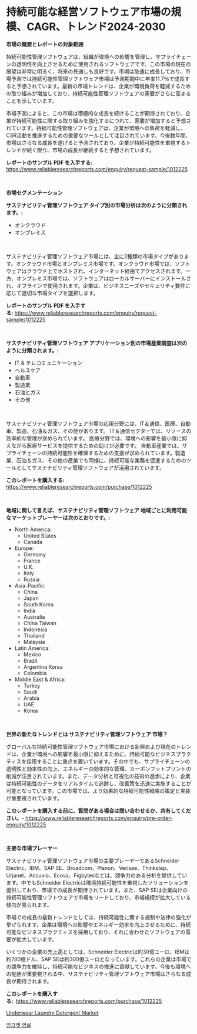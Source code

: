 <p><h1>持続可能な経営ソフトウェア市場の規模、CAGR、トレンド2024-2030</h1></p><p><strong>市場の概要とレポートの対象範囲</strong></p>
<p><p>持続可能性管理ソフトウェアは、組織が環境への影響を管理し、サプライチェーンの透明性を向上させるために使用されるソフトウェアです。この市場の現在の展望は非常に明るく、将来の見通しも良好です。市場は急速に成長しており、市場予測では持続可能性管理ソフトウェア市場は予測期間中に年率11.7％で成長すると予想されています。最新の市場トレンドは、企業が環境負荷を軽減するための取り組みが増加しており、持続可能性管理ソフトウェアの需要がさらに高まることを示しています。</p><p>市場予測によると、この市場は積極的な成長を続けることが期待されており、企業が持続可能性に関する取り組みを強化するにつれて、需要が増加すると予想されています。持続可能性管理ソフトウェアは、企業が環境への負荷を軽減し、CSR活動を推進するための重要なツールとして注目されています。今後数年間、市場はさらなる成長を遂げると予測されており、企業が持続可能性を重視するトレンドが続く限り、市場の成長が継続すると予想されています。</p></p>
<p><strong>レポートのサンプル PDF を入手する:</strong> <a href="https://www.reliableresearchreports.com/enquiry/request-sample/1012225">https://www.reliableresearchreports.com/enquiry/request-sample/1012225</a></p>
<p>&nbsp;</p>
<p><strong>市場セグメンテーション</strong></p>
<p><strong>サステナビリティ管理ソフトウェア タイプ別の市場分析は次のように分類されます。:</strong></p>
<p><ul><li>オンクラウド</li><li>オンプレミス</li></ul></p>
<p>&nbsp;</p>
<p><p>サステナビリティ管理ソフトウェア市場には、主に2種類の市場タイプがあります。オンクラウド市場とオンプレミス市場です。オンクラウド市場では、ソフトウェアはクラウド上でホストされ、インターネット経由でアクセスされます。一方、オンプレミス市場では、ソフトウェアはローカルサーバーにインストールされ、オフラインで使用されます。企業は、ビジネスニーズやセキュリティ要件に応じて適切な市場タイプを選択します。</p></p>
<p><strong>レポートのサンプル PDF を入手する:</strong>&nbsp;<a href="https://www.reliableresearchreports.com/enquiry/request-sample/1012225">https://www.reliableresearchreports.com/enquiry/request-sample/1012225</a></p>
<p>&nbsp;</p>
<p><strong> サステナビリティ管理ソフトウェア アプリケーション別の市場産業調査は次のように分類されます。:</strong></p>
<p><ul><li>IT & テレコミュニケーション</li><li>ヘルスケア</li><li>自動車</li><li>製造業</li><li>石油とガス</li><li>その他</li></ul></p>
<p>&nbsp;</p>
<p><p>サステナビリティ管理ソフトウェア市場の応用分野には、IT＆通信、医療、自動車、製造、石油＆ガス、その他があります。 IT＆通信セクターでは、リソースの効率的な管理が求められています。 医療分野では、環境への影響を最小限に抑えながら医療サービスを提供するための助けが必要です。 自動車産業では、サプライチェーンの持続可能性を確保するための支援が求められています。製造業、石油＆ガス、その他の産業でも同様に、持続可能な業務を促進するためのツールとしてサステナビリティ管理ソフトウェアが活用されています。</p></p>
<p><strong>このレポートを購入する:</strong>&nbsp; <a href="https://www.reliableresearchreports.com/purchase/1012225">https://www.reliableresearchreports.com/purchase/1012225</a></p>
<p>&nbsp;</p>
<p><strong>地域に関して言えば、サステナビリティ管理ソフトウェア 地域ごとに利用可能なマーケットプレーヤーは次のとおりです。:</strong></p>
<p><ul>
    <li>
        North America:
        <ul>
            <li>United States</li>
            <li>Canada</li>
        </ul>
    </li>
    <li>
        Europe:
        <ul>
            <li>Germany</li>
            <li>France</li>
            <li>U.K.</li>
            <li>Italy</li>
            <li>Russia</li>
        </ul>
    </li>
    <li>
        Asia-Pacific:
        <ul>
            <li>China</li>
            <li>Japan</li>
            <li>South Korea</li>
            <li>India</li>
            <li>Australia</li>
            <li>China Taiwan</li>
            <li>Indonesia</li>
            <li>Thailand</li>
            <li>Malaysia</li>
        </ul>
    </li>
    <li>
        Latin America:
        <ul>
            <li>Mexico</li>
            <li>Brazil</li>
            <li>Argentina Korea</li>
            <li>Colombia</li>
        </ul>
    </li>
    <li>
        Middle East & Africa:
        <ul>
            <li>Turkey</li>
            <li>Saudi</li>
            <li>Arabia</li>
            <li>UAE</li>
            <li>Korea</li>
        </ul>
    </li>
    </ul></p>
<p>&nbsp;</p>
<p><strong>世界の新たなトレンドとは サステナビリティ管理ソフトウェア 市場？</strong></p>
<p><p>グローバルな持続可能性管理ソフトウェア市場における新興および現在のトレンドは、企業が環境への影響を最小限に抑えるために、持続可能なビジネスプラクティスを採用することに重点を置いています。その中でも、サプライチェーンの透明性と効率性の向上、エネルギーの効率的な管理、カーボンフットプリントの削減が注目されています。また、データ分析と可視化の技術の進歩により、企業は持続可能性のデータをリアルタイムで追跡し、改善策を迅速に実施することが可能となっています。この市場では、より効果的な持続可能性戦略の策定と実装が重要視されています。</p></p>
<p><strong>このレポートを購入する前に、質問がある場合は問い合わせるか、共有してください。</strong>- <a href="https://www.reliableresearchreports.com/enquiry/pre-order-enquiry/1012225">https://www.reliableresearchreports.com/enquiry/pre-order-enquiry/1012225</a></p>
<p>&nbsp;</p>
<p><strong>主要な市場プレーヤー</strong></p>
<p><p>サステナビリティ管理ソフトウェア市場の主要プレーヤーであるSchneider Electric、IBM、SAP SE、Broadcom、Planon、Verisae、Thinkstep、Urjanet、Accuvio、Ecova、Figbytesなどは、競争力のある分析を提供しています。中でもSchneider Electricは環境持続可能性を重視したソリューションを提供しており、市場での成長が期待されています。また、SAP SEは企業向けの持続可能性管理ソフトウェアで市場をリードしており、市場規模が拡大している傾向が見られます。</p><p>市場での成長の最新トレンドとしては、持続可能性に関する規制や法律の強化が挙げられます。企業は環境への影響やエネルギー効率を向上させるために、持続可能なビジネスプラクティスを採用しており、それに合わせたソフトウェアの需要が拡大しています。</p><p>いくつかの企業の売上高としては、Schneider Electricは約30億ユーロ、IBMは約780億ドル、SAP SEは約300億ユーロとなっています。これらの企業は市場での競争力を維持し、持続可能なビジネスの推進に貢献しています。今後も環境への配慮が重要視される中、サステナビリティ管理ソフトウェア市場はさらなる成長が期待されます。</p></p>
<p><strong>このレポートを購入する:</strong>&nbsp;&nbsp;<a href="https://www.reliableresearchreports.com/purchase/1012225">https://www.reliableresearchreports.com/purchase/1012225</a></p>
<p><p><a href="https://github.com/AKSHATREPORTPRIME/Market-Research-Report-List-3/blob/main/underwear-laundry-detergent-market.md">Underwear Laundry Detergent Market</a></p><p><a href="https://github.com/rsg307664904/Market-Research-Report-List-1/blob/main/55385555479.md">잉크젯 염료</a></p></p>